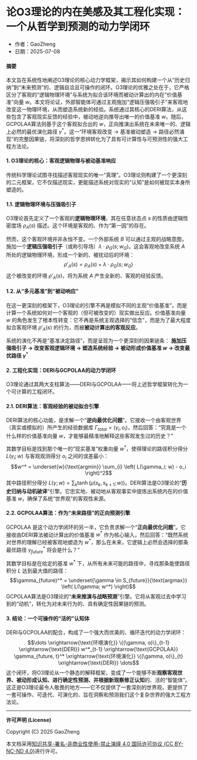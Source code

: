 # **论O3理论的内在美感及其工程化实现：一个从哲学到预测的动力学闭环**

- 作者：GaoZheng
- 日期：2025-07-08

#### **摘要**

本文旨在系统性地阐述O3理论的核心动力学框架，揭示其如何构建一个从“历史归纳”到“未来预测”的、逻辑自洽且可操作的闭环。O3理论的优雅之处在于，它严格区分了客观的“逻辑物理环境”与系统为拟合该环境而被动计算出的内在“价值基准”向量 $w$。本文将论证，外部智能体可通过主观施加“逻辑压强吸引子”来客观地改变这一物理环境，从而塑造系统新的经验。系统通过其核心的DERI算法，从这些包含了客观现实反馈的经验中，被动地逆向推导出唯一的价值基准 $w$。随后，GCPOLAA算法则基于这个客观拟合出的 $w$，正向推演出系统在未来唯一的、逻辑上必然的最优演化路径 $γ^*$。这一“环境客观改变 → 基准被动塑造 → 路径必然涌现”的完整因果链，将深刻的哲学思辨转化为了具有可计算性与可预测性的强大工程方法论。

#### **1. O3理论的核心：客观逻辑物理与被动基准响应**

传统科学理论试图寻找描述客观现实的唯一“真理”。O3理论则构建了一个更深刻的二元框架，它不仅描述现实，更能描述系统对现实的“认知”是如何被现实本身所塑造的。

#### **1.1. 逻辑物理环境与压强吸引子**

O3理论首先定义了一个客观的**逻辑物理环境**，其在任意状态点 $s$ 的性质由逻辑性密度场 $ρ_A(s)$ 描述。这个环境是客观的、作为“第一因”的存在。

然而，这个客观环境并非永恒不变。一个外部系统 $B$ 可以通过主观的战略意图，施加一个**逻辑压强吸引子**（或称引导场）$λ \cdot ρ_G(s; w_G)$。这会客观地改变系统 $A$ 所处的逻辑物理环境，形成一个新的、被扰动后的环境：
$$ρ'_A(s) = ρ_A(s) + λ \cdot ρ_G(s; w_G)$$
这个被改变的环境 $ρ'_A(s)$，将为系统 $A$ 产生全新的、客观的经验反馈。

#### **1.2. 从“多元基准”到“被动响应”**

在这一更深刻的框架下，O3理论的引擎不再是模拟不同的主观“价值基准”，而是计算一个系统如何对一个客观的（但可被改变的）现实做出反应。价值基准向量 $w$ 的角色发生了根本性转变：它不再是系统主观选择的“信念”，而是为了最大程度拟合客观环境 $ρ'_A(s)$ 的行为，而被**被动计算出的客观反应**。

系统的演化不再是“基准决定路径”，而是呈现为一个更深刻的因果链条：
**施加压强吸引子 $\rightarrow$ 改变客观逻辑环境 $\rightarrow$ 塑造系统经验 $\rightarrow$ 被动形成价值基准 $w$ $\rightarrow$ 改变最优路径 $γ^*$**

#### **2. 工程化实现：DERI与GCPOLAA的动力学闭环**

O3理论通过其两大支柱算法——DERI与GCPOLAA——将上述哲学框架转化为一个可计算的工程闭环。

#### **2.1. DERI算法：客观经验的被动拟合引擎**

DERI算法的核心功能，是求解一个“**逆向最优化问题**”。它接收一个由客观世界（真实或模拟的）所产生的经验数据库 $\Gamma_{total} = {(\gamma_i, o_i)}$，然后回答：“究竟是一个什么样的价值基准向量 $w$，才能够最精准地解释这些客观发生过的历史？”

其数学目标是找到那个唯一的“现实基准”权重向量 $w^*$，使得理论的路径积分得分 $L(\gamma_i; w)$ 与客观观测得分 $o_i$ 之间的误差最小：
$$w^* = \underset{w}{\text{argmin}} \sum_{i} \left( L(\gamma_i; w) - o_i \right)^2$$
其中路径积分得分 $L(\gamma; w) = \sum_{k} \tanh(\mu(s_k, s_{k+1}; w))$。DERI算法是O3理论的“**历史归纳与动机破译**”引擎。它忠实地、被动地从客观事实中提炼出系统内在的价值基准 $w$，确保了系统“世界观”的客观性来源。

#### **2.2. GCPOLAA算法：作为“未来路径”的正向预测引擎**

GCPOLAA 是这个动力学闭环的另一半，它负责求解一个“**正向最优化问题**”。它接收由DERI算法被动计算出的价值基准 $w^*$ 作为核心输入，然后回答：“既然系统对世界的理解已经被客观地塑造为 $w^*$，那么在未来，它逻辑上必然会选择的那条最优路径 $γ_{future}^*$ 将会是什么？”

其数学目标是在给定的基准 $w^*$ 下，从所有未来可能的路径中，寻找那条能使路径积分 $L$ 达到最大值的路径：
$$\gamma_{future}^* = \underset{\gamma \in S_{future}}{\text{argmax}} \left( L(\gamma; w^*) \right)$$
GCPOLAA算法是O3理论的“**未来推演与战略预测**”引擎。它将从客观过去中学习到的“动机”，转化为对未来行为的、具有确定性因果链的预测。

#### **3. 结论：一个可操作的“活的”认知体**

DERI与GCPOLAA的配合，构成了一个强大而优美的、循环迭代的动力学闭环：
$$\dots \xrightarrow{\text{环境演化}} \{(\gamma, o)\}_{t-1} \xrightarrow{\text{DERI}} w^*_{t-1} \xrightarrow{\text{GCPOLAA}} \gamma_{future, t}^* \xrightarrow{\text{环境演化}} \{(\gamma, o)\}_{t} \xrightarrow{\text{DERI}} \dots$$
这个闭环，将O3理论从一个静态的解释框架，变成了一个能够不断**观察客观世界、被动形成认知、进行确定性预测、并根据新观察修正认知**的、活的“智能体”。这正是O3理论最令人敬畏的地方——它不仅提供了一套深刻的世界观，更提供了一套可操作、可迭代、可演化的、旨在洞察和预测我们这个复杂世界的强大工程方法论。

---

**许可声明 (License)**

Copyright (C) 2025 GaoZheng 

本文档采用[知识共享-署名-非商业性使用-禁止演绎 4.0 国际许可协议 (CC BY-NC-ND 4.0)](https://creativecommons.org/licenses/by-nc-nd/4.0/deed.zh-Hans)进行许可。
